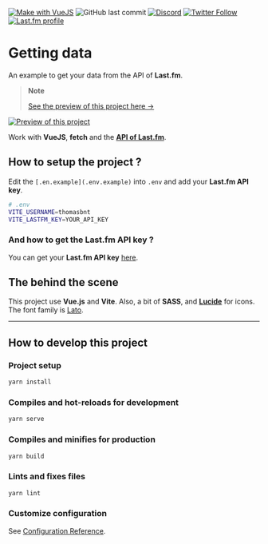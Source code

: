 [![Make with VueJS](https://img.shields.io/badge/-Make%20with%20Vue.js-4fc08d?&logo=vuedotjs&logoColor=white)](https://vuejs.org/)
![GitHub last commit](https://img.shields.io/github/last-commit/thomasbnt/lastfmprofile)
[![Discord](https://img.shields.io/discord/367753345575944221?color=%237289DA&label=Discord%20server&logo=discord&logoColor=white)](https://thomasbnt.dev/discord)
[![Twitter Follow](https://img.shields.io/twitter/follow/Thomasbnt_?color=%231DA1F2&label=Follow%20me&logo=Twitter&logoColor=white)](https://twitter.com/Thomasbnt_)
[![Last.fm profile](https://img.shields.io/badge/follow%20me%20on-Last.fm-af0000)](https://www.last.fm/user/thomasbnt)

# Getting data

An example to get your data from the API of **Last.fm**.

> **Note**
>
> [See the preview of this project here →](https://lastfmprofile.netlify.app/)

[![Preview of this project]()](https://lastfmprofile.netlify.app/)

Work with **VueJS**, **fetch** and the **[API of Last.fm](https://www.last.fm/api)**.

## How to setup the project ?

Edit the `[.en.example](.env.example)` into `.env` and add your **Last.fm API key**.

```bash
# .env
VITE_USERNAME=thomasbnt
VITE_LASTFM_KEY=YOUR_API_KEY
```

### And how to get the Last.fm API key ?

You can get your **Last.fm API key** [here](https://www.last.fm/api/account/create).


## The behind the scene

This project use **Vue.js** and **Vite**. Also, a bit of **SASS**, and **[Lucide](https://lucide.dev/)** for icons.
The font family is [Lato](https://fonts.google.com/specimen/Lato).
____
## How to develop this project

### Project setup
```bash
yarn install
```

### Compiles and hot-reloads for development
```bash
yarn serve
```

### Compiles and minifies for production
```bash
yarn build
```

### Lints and fixes files
```bash
yarn lint
```

### Customize configuration
See [Configuration Reference](https://cli.vuejs.org/config/).

